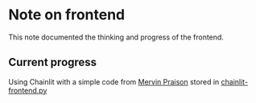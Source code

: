 # Note on frontend
This note documented the thinking and progress of the frontend.

## Current progress
Using Chainlit with a simple code from [Mervin Praison](https://mer.vin/2024/04/mlx-server-app/) stored in [chainlit-frontend.py](chainlit-frontend.py)
